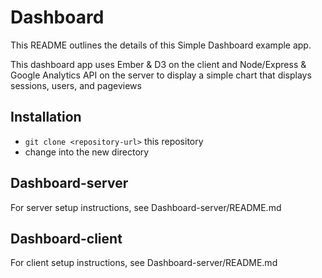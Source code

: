 # Dashboard

This README outlines the details of this Simple Dashboard example app.

This dashboard app uses Ember & D3 on the client and Node/Express & Google Analytics API on the server to display a simple chart that displays sessions, users, and pageviews

## Installation

* `git clone <repository-url>` this repository
* change into the new directory

## Dashboard-server

For server setup instructions, see Dashboard-server/README.md

## Dashboard-client

For client setup instructions, see Dashboard-server/README.md
